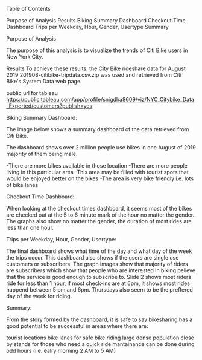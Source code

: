 Table of Contents

 Purpose of Analysis
 Results
   Biking Summary Dashboard
   Checkout Time Dashboard
   Trips per Weekday, Hour, Gender, Usertype
 Summary
 
Purpose of Analysis

The purpose of this analysis is to visualize the trends of Citi Bike users in New York City. 

Results
To achieve these results, the City Bike rideshare data for August 2019 201908-citibike-tripdata.csv.zip was used and retrieved from Citi Bike's System Data web page.

public url for tableau
https://public.tableau.com/app/profile/snigdha8609/viz/NYC_Citybike_Data_Exported/customers?publish=yes

Biking Summary Dashboard:

The image below shows a summary dashboard of the data retrieved from Citi Bike.

The dashboard shows over 2 million people use bikes in one August of 2019 majority of them being male. 

-There are more bikes available in those location
-There are more people living in this particular area
-This area may be filled with tourist spots that would be enjoyed better on the bikes
-The area is very bike friendly i.e. lots of bike lanes


Checkout Time Dashboard:

When looking at the checkout times dashboard, it seems most of the bikes are checked out at the 5 to 6 minute mark of the hour no matter the gender. The graphs also show no matter the gender, the duration of most rides are less than one hour.

Trips per Weekday, Hour, Gender, Usertype:


The final dashboard shows what time of the day and what day of the week the trips occur. This dashboard also shows if the users are single use customers or subscribers. The graph images show that majority of riders are subscribers which show that people who are interested in biking believe that the service is good enough to subscribe to. Slide 2 shows most riders ride for less than 1 hour, if most check-ins are at 6pm, it shows most rides happend between 5 pm and 6pm. Thursdays also seem to be the preffered day of the week for riding.

Summary:


From the story formed by the dashboard, it is safe to say bikesharing has a good potential to be successful in areas where there are:

tourist locations
bike lanes for safe bike riding
large dense population
close by stands for those who need a quick ride
mantainance can be done during odd hours (i.e. ealry morning 2 AM to 5 AM)

